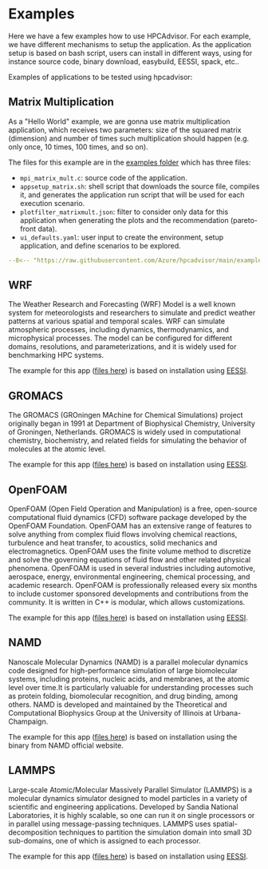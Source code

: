 # Examples

Here we have a few examples how to use HPCAdvisor. For each example, we have
different mechanisms to setup the application. As the application setup is based
on bash script, users can install in different ways, using for instance source
code, binary download, easybuild, EESSI, spack, etc..

Examples of applications to be tested using hpcadvisor:


## Matrix Multiplication

As a "Hello World" example, we are gonna use matrix multiplication application,
which receives two parameters: size of the squared matrix (dimension) and number
of times such multiplication should happen (e.g. only once, 10 times, 100 times,
and so on).

The files for this example are in the [examples
folder](https://github.com/Azure/hpcadvisor/tree/main/examples/matrixmult)
which has three files:

- `mpi_matrix_mult.c`: source code of the application.
- `appsetup_matrix.sh`: shell script that downloads the source file, compiles
  it, and generates the application run script that will be used for each
  execution scenario.
- `plotfilter_matrixmult.json`: filter to consider only data for this
  application when generating the plots and the recommendation (pareto-front
  data).
- `ui_defaults.yaml`: user input to create the environment, setup application,
  and define scenarios to be explored.

```yaml title="ui_defaults.yaml"
--8<-- "https://raw.githubusercontent.com/Azure/hpcadvisor/main/examples/matrixmult/ui_defaults.yaml"
```


## WRF

The Weather Research and Forecasting (WRF) Model is a well known system for
meteorologists and researchers to simulate and predict weather patterns at
various spatial and temporal scales. WRF can simulate atmospheric processes,
including dynamics, thermodynamics, and microphysical processes. The model can
be configured for different domains, resolutions, and parameterizations, and it
is widely used for benchmarking HPC systems.

The example for this app ([files
here](https://github.com/Azure/hpcadvisor/tree/main/examples/wrf/)) is based on
installation using [EESSI](https://www.eessi.io/).


## GROMACS

The GROMACS (GROningen MAchine for Chemical Simulations) project originally
began in 1991 at Department of Biophysical Chemistry, University of Groningen,
Netherlands. GROMACS is widely used in computational chemistry, biochemistry,
and related fields for simulating the behavior of molecules at the atomic level.

The example for this app ([files
here](https://github.com/Azure/hpcadvisor/tree/main/examples/gromacs/)) is based on
installation using [EESSI](https://www.eessi.io/).

## OpenFOAM

OpenFOAM (Open Field Operation and Manipulation) is a free, open-source computational fluid dynamics (CFD) software package developed by the OpenFOAM Foundation. OpenFOAM has an extensive range of features to solve anything from complex fluid flows involving chemical reactions, turbulence and heat transfer, to acoustics, solid mechanics and electromagnetics. OpenFOAM uses the finite volume method to discretize and solve the governing equations of fluid flow and other related physical phenomena. OpenFOAM is used in several industries including automotive, aerospace, energy, environmental engineering, chemical processing, and academic research. OpenFOAM is professionally released every six months to include customer sponsored developments and contributions from the community. It is written in C++ is modular, which allows customizations.

The example for this app ([files
here](https://github.com/Azure/hpcadvisor/tree/main/examples/openfoam/)) is based on
installation using [EESSI](https://www.eessi.io/).


## NAMD

Nanoscale Molecular Dynamics (NAMD) is a parallel molecular dynamics code
designed for high-performance simulation of large biomolecular systems,
including proteins, nucleic acids, and membranes, at the atomic level over
time.It is particularly valuable for understanding processes such as protein
folding, biomolecular recognition, and drug binding, among others. NAMD is
developed and maintained by the Theoretical and Computational Biophysics Group
at the University of Illinois at Urbana-Champaign.

The example for this app ([files
here](https://github.com/Azure/hpcadvisor/tree/main/examples/namd/)) is based on
installation using the binary from NAMD official website.


## LAMMPS

Large-scale Atomic/Molecular Massively Parallel Simulator (LAMMPS) is
a molecular dynamics simulator designed to model particles in a variety of
scientific and engineering applications. Developed by Sandia National
Laboratories, it is highly scalable, so one can run it on single processors or
in parallel using message-passing techniques. LAMMPS uses spatial-decomposition
techniques to partition the simulation domain into small 3D sub-domains, one of
which is assigned to each processor.

The example for this app ([files
here](https://github.com/Azure/hpcadvisor/tree/main/examples/lammps/)) is based
on installation using [EESSI](https://www.eessi.io/).
